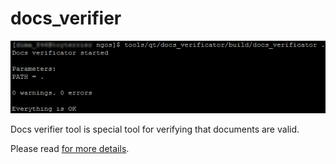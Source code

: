 docs_verifier
=============

<p align="center">
    <img src="https://github.com/Gris87/ngos/blob/master/tools/qt/docs_verifier/Screenshot.png?raw=true" alt="Screenshot"/>
</p>

Docs verifier tool is special tool for verifying that documents are valid.

Please read [for more details](../../../docs/0.%20Intro/7.%20Tools/07.%20Docs%20verifier/README.md).

